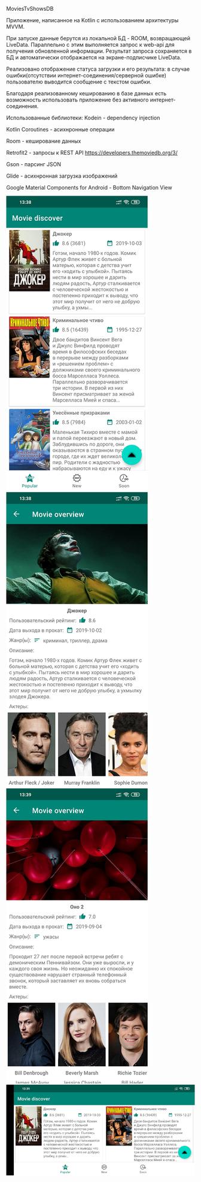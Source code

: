 MoviesTvShowsDB

Приложение, написанное на Kotlin с использованием архитектуры MVVM.

При запуске данные берутся из локальной БД - ROOM, возвращающей LiveData. Параллельно с этим выполняется запрос к web-api для получения 
обновленной информации. Результат запроса сохраняется в БД и автоматически отображается на экране-подписчике LiveData.

Реализовано отображение статуса загрузки и его результата: в случае ошибки(отсутствии интернет-соединения/серверной ошибке) пользователю
выводится сообщение с текстом ошибки.

Благодаря реализованному кешированию в базе данных есть возможность использовать приложение без активного интернет-соединения.


Использованные библиотеки:
Kodein - dependency injection

Kotlin Coroutines - асихнронные операции

Room - кеширование данных

Retrofit2 - запросы к REST API https://developers.themoviedb.org/3/

Gson - парсинг JSON

Glide - асихнронная загрузка изображений

Google Material Components for Android - Bottom Navigation View


![Alt text](/scr/device-2019-10-22-133650.png?raw=true)
![Alt text](/scr/device-2019-10-22-133718.png?raw=true)
![Alt text](/scr/device-2019-10-22-133827.png?raw=true)
![Alt text](/scr/Screenshot_2019_10_22_13_39_35_700_ru.png?raw=true)
